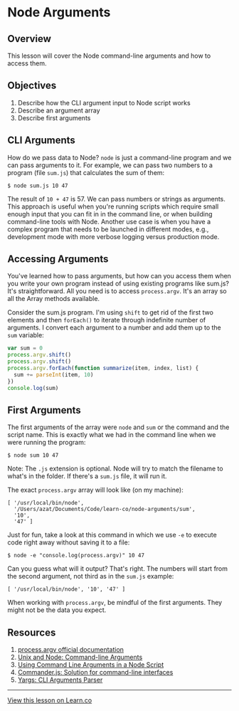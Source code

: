 # Node Arguments

## Overview

This lesson will cover the Node command-line arguments and how to access them.

## Objectives

1. Describe how the CLI argument input to Node script works
2. Describe an argument array
3. Describe first arguments

## CLI Arguments

How do we pass data to Node? `node` is just a command-line program and we can pass arguments to it. For example, we can pass two numbers to a program (file `sum.js`) that calculates the sum of them:

```
$ node sum.js 10 47
```

The result of `10 + 47` is 57. We can pass numbers or strings as arguments. This approach is useful when you're running scripts which require small enough input that you can fit in in the command line, or when building command-line tools with Node. Another use case is when you have a complex program that needs to be launched in different modes, e.g., development mode with more verbose logging versus production mode.

## Accessing Arguments

You've learned how to pass arguments, but how can you access them when you write your own program instead of using existing programs like sum.js? It's straightforward. All you need is to access `process.argv`. It's an array so all the Array methods available. 

Consider the sum.js program. I'm using `shift` to get rid of the first two elements and then `forEach()` to iterate through indefinite number of arguments. I convert each argument to a number and add them up to the `sum` variable:

```js
var sum = 0
process.argv.shift()
process.argv.shift()
process.argv.forEach(function summarize(item, index, list) {
  sum += parseInt(item, 10)
})
console.log(sum)
```

## First Arguments

The first arguments of the array were `node` and `sum` or the command and the script name. This is exactly what we had in the command line when we were running the program:

```
$ node sum 10 47
```

Note: The `.js` extension is optional. Node will try to match the filename to what's in the folder. If there's a `sum.js` file, it will run it.

The exact `process.argv` array will look like (on my machine):

```
[ '/usr/local/bin/node',
  '/Users/azat/Documents/Code/learn-co/node-arguments/sum',
  '10',
  '47' ]
```


Just for fun, take a look at this command in which we use `-e` to execute code right away without saving it to a file:

```
$ node -e "console.log(process.argv)" 10 47
```

Can you guess what will it output? That's right. The numbers will start from the second argument, not third as in the `sum.js` example:

```
[ '/usr/local/bin/node', '10', '47' ]
```

When working with `process.argv`, be mindful of the first arguments. They might not be the data you expect. 


## Resources

1. [process.argv official documentation](https://nodejs.org/docs/latest/api/process.html#process_process_argv)
1. [Unix and Node: Command-line Arguments](http://dailyjs.com/2012/03/01/unix-node-arguments)
2. [Using Command Line Arguments in a Node Script](http://justindavis.co/2014/11/24/using-command-line-arguments-in-a-node-script)
3. [Commander.js: Solution for command-line interfaces](https://github.com/tj/commander.js)
1. [Yargs: CLI Arguments Parser](http://yargs.js.org)


---

<a href='https://learn.co/lessons/node-arguments' data-visibility='hidden'>View this lesson on Learn.co</a>
